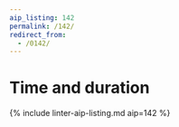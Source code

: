 ```yaml
---
aip_listing: 142
permalink: /142/
redirect_from:
  - /0142/
---
```


# Time and duration

{% include linter-aip-listing.md aip=142 %}
